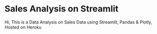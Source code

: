 # Sales Analysis on Streamlit
Hi, This is a Data Analysis on Sales Data using Streamlit, Pandas & Plotly, Hosted on Heroku
